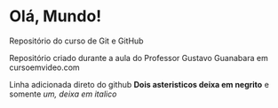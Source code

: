 # Olá, Mundo!
 Repositório do curso de Git e GitHub

 Repositório criado durante a aula do Professor Gustavo Guanabara em cursoemvideo.com

Linha adicionada direto do github
**Dois asteristicos deixa em negrito** e somente *um, deixa em italico*
